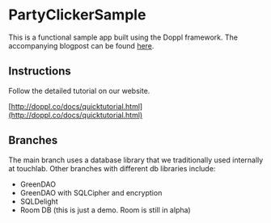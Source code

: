 # PartyClickerSample

This is a functional sample app built using the Doppl framework. The accompanying blogpost can be found [here](https://medium.com/@kpgalligan/f62ba341719a).

## Instructions

Follow the detailed tutorial on our website.

[http://doppl.co/docs/quicktutorial.html](http://doppl.co/docs/quicktutorial.html)

## Branches

The main branch uses a database library that we traditionally used internally at touchlab. Other branches with different db libraries include:

* GreenDAO
* GreenDAO with SQLCipher and encryption
* SQLDelight
* Room DB (this is just a demo. Room is still in alpha)
